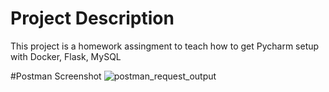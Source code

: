 # Project Description
This project is a homework assingment to teach how to get Pycharm setup with Docker, Flask, MySQL

#Postman Screenshot
![postman_request_output](screenshots/postman.png)
